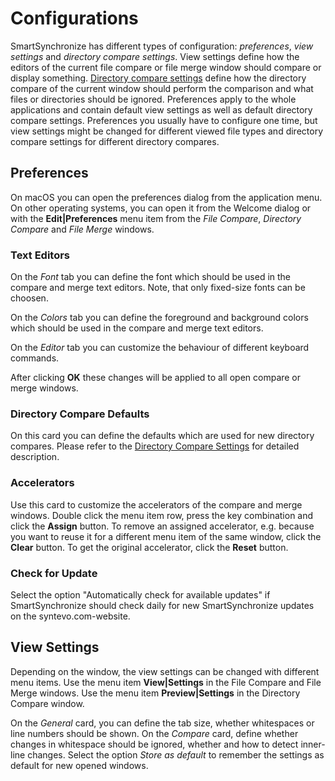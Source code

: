 # Configurations

SmartSynchronize has different types of configuration: *preferences*, *view settings* and *directory compare settings*.
View settings define how the editors of the current file compare or file merge window should compare or display something.
[Directory compare settings](Directory-compare.md#settings) define how the directory compare of the current window should perform the comparison and what files or directories should be ignored.
Preferences apply to the whole applications and contain default view settings as well as default directory compare settings.
Preferences you usually have to configure one time, but view settings might be changed for different viewed file types and directory compare settings for different directory compares.

## Preferences

On macOS you can open the preferences dialog from the application menu.
On other operating systems, you can open it from the Welcome dialog or with the **Edit\|Preferences** menu item from the *File Compare*, *Directory Compare* and *File Merge* windows.

### Text Editors

On the *Font* tab you can define the font which should be used in the compare and merge text editors.
Note, that only fixed-size fonts can be choosen.

On the *Colors* tab you can define the foreground and background colors which should be used in the compare and merge text editors.

On the *Editor* tab you can customize the behaviour of different keyboard commands.

After clicking **OK** these changes will be applied to all open compare or merge windows.

### Directory Compare Defaults

On this card you can define the defaults which are used for new directory compares.
Please refer to the [Directory Compare Settings](Directory-compare.md#settings) for detailed description.

### Accelerators

Use this card to customize the accelerators of the compare and merge windows.
Double click the menu item row, press the key combination and click the **Assign** button.
To remove an assigned accelerator, e.g. because you want to reuse it for a different menu item of the same window, click the **Clear** button.
To get the original accelerator, click the **Reset** button.

### Check for Update

Select the option "Automatically check for available updates" if SmartSynchronize should check daily for new SmartSynchronize updates on the syntevo.com-website.


## View Settings

Depending on the window, the view settings can be changed with different menu items.
Use the menu item **View\|Settings** in the File Compare and File Merge windows.
Use the menu item **Preview\|Settings** in the Directory Compare window.

On the *General* card, you can define the tab size, whether whitespaces or line numbers should be shown.
On the *Compare* card, define whether changes in whitespace should be ignored, whether and how to detect inner-line changes.
Select the option *Store as default* to remember the settings as default for new opened windows.
